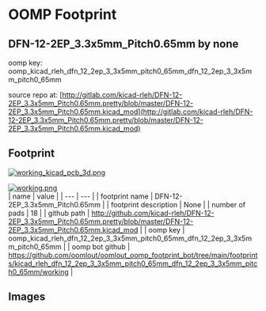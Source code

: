# OOMP Footprint  
## DFN-12-2EP_3.3x5mm_Pitch0.65mm  by none  
  
oomp key: oomp_kicad_rleh_dfn_12_2ep_3_3x5mm_pitch0_65mm_dfn_12_2ep_3_3x5mm_pitch0_65mm  
  
source repo at: [http://gitlab.com/kicad-rleh/DFN-12-2EP_3.3x5mm_Pitch0.65mm.pretty/blob/master/DFN-12-2EP_3.3x5mm_Pitch0.65mm.kicad_mod](http://gitlab.com/kicad-rleh/DFN-12-2EP_3.3x5mm_Pitch0.65mm.pretty/blob/master/DFN-12-2EP_3.3x5mm_Pitch0.65mm.kicad_mod)  
## Footprint  
  
[![working_kicad_pcb_3d.png](working_kicad_pcb_3d_600.png)](working_kicad_pcb_3d.png)  
  
[![working.png](working_600.png)](working.png)  
| name | value | 
| --- | --- | 
| footprint name | DFN-12-2EP_3.3x5mm_Pitch0.65mm | 
| footprint description | None | 
| number of pads | 18 | 
| github path | http://github.com/kicad-rleh/DFN-12-2EP_3.3x5mm_Pitch0.65mm.pretty/blob/master/DFN-12-2EP_3.3x5mm_Pitch0.65mm.kicad_mod | 
| oomp key | oomp_kicad_rleh_dfn_12_2ep_3_3x5mm_pitch0_65mm_dfn_12_2ep_3_3x5mm_pitch0_65mm | 
| oomp bot github | https://github.com/oomlout/oomlout_oomp_footprint_bot/tree/main/footprints/kicad_rleh_dfn_12_2ep_3_3x5mm_pitch0_65mm_dfn_12_2ep_3_3x5mm_pitch0_65mm/working | 
## Images  
